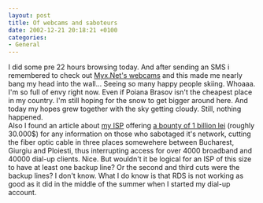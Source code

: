 ```yaml
---
layout: post
title: Of webcams and saboteurs
date: 2002-12-21 20:18:21 +0100
categories:
- General
---
```

<p>I did some pre 22 hours browsing today. And after sending an SMS i remembered to check out <a href="http://www.myx.net/static/ro/webcam.htm" title="Cool WebCams, mostly in the winter">Myx.Net's webcams</a> and this made me nearly bang my head into the wall... Seeing so many happy people skiing. Whoaaa. I'm so full of envy right now. Even if Poiana Brasov isn't the cheapest place in my country. I'm still hoping for the snow to get bigger around here. And today my hopes grew together with the sky getting cloudy. Still, nothing happened.<br />
Also I found an article about <a href="http://www.rdsnet.ro" title="RDSNet.ro">my ISP</a> offering <a href="http://www.bumerang.ro/stiri/index.php?id=10185" title="(In Romanian)">a bounty of 1 billion lei</a> (roughly 30.000$) for any information on  those who sabotaged it's network, cutting the fiber optic cable in three places somewehere between Bucharest, Giurgiu and Ploiesti, thus interrupting access for over 4000 broadband and 40000 dial-up clients. Nice. But wouldn't it be logical for an ISP of this size to have at least one backup line? Or the second and third cuts were the backup lines? I don't know. What I do know is that RDS is not working as good as it did in the middle of the summer when I started my dial-up account.</p>
